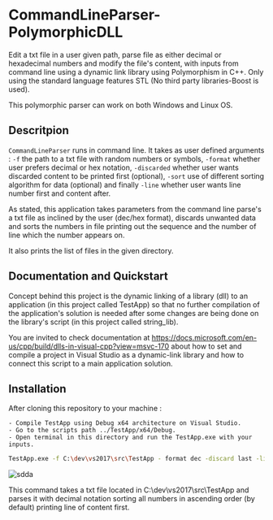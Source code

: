 # CommandLineParser-PolymorphicDLL



Edit a txt file in a user given path, parse file as either decimal or hexadecimal numbers and modify the file's content, with inputs from command line using a dynamic link library using Polymorphism in C++. Only using the standard language features STL (No third party libraries-Boost is used).



This polymorphic parser can work on both Windows and Linux OS.

## Descritpion

`CommandLineParser` runs in command line. It takes as user defined arguments : `-f` the path to a txt file with random numbers or symbols, `-format` whether user prefers decimal or hex notation, `-discarded` whether user wants discarded content to be printed first (optional), `-sort` use of different sorting algorithm for data (optional) and finally `-line` whether user wants line number first and content after.

As stated, this application takes parameters from the command line parse's a txt file as inclined by the user (dec/hex format), discards unwanted data and sorts the numbers in file printing out the sequence and the number of line which the number appears on.
 
It also prints the list of files in the given directory.

## Documentation and Quickstart

Concept behind this project is the dynamic linking of a library (dll) to an application (in this project called TestApp) so that no further compilation of the application's solution is needed after some changes are being done on the library's script (in this project called string_lib).

You are invited to check documentation at https://docs.microsoft.com/en-us/cpp/build/dlls-in-visual-cpp?view=msvc-170 about how to set and compile a project in Visual Studio as a dynamic-link library and how to connect this script to a main application solution. 

## Installation 

After cloning this repository to your machine : 

    - Compile TestApp using Debug x64 architecture on Visual Studio.
    - Go to the scripts path ../TestApp/x64/Debug.
    - Open terminal in this directory and run the TestApp.exe with your inputs.

```bash
TestApp.exe -f C:\dev\vs2017\src\TestApp - format dec -discard last -line first
```  

![sdda](https://user-images.githubusercontent.com/44292683/188904760-02cc9ddf-0744-4ff8-a038-57fd73d7675e.PNG)

This command takes a txt file located in C:\dev\vs2017\src\TestApp and parses it with decimal notation sorting all numbers in ascending order (by default) printing line of content first. 

